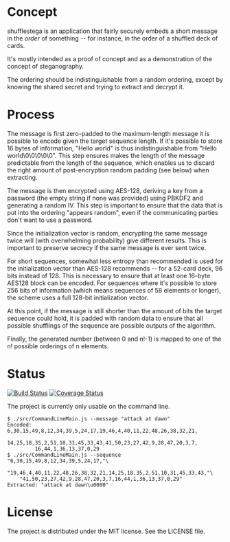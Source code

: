 Concept
=======

shufflestega is an application that fairly securely embeds a short message
in the _order_ of something -- for instance, in the order of a shuffled
deck of cards.

It's mostly intended as a proof of concept and as a demonstration of the
concept of steganography.

The ordering should be indistinguishable from a random ordering, except by
knowing the shared secret and trying to extract and decrypt it.

Process
=======

The message is first zero-padded to the maximum-length message it is possible
to encode given the target sequence length. If it's possible to store 16 bytes
of information, "Hello world" is thus indistinguishable from
"Hello world\0\0\0\0\0". This step ensures makes the length of the message
predictable from the length of the sequence, which enables us to discard the
right amount of post-encryption random padding (see below) when extracting.

The message is then encrypted using AES-128, deriving a key from a password
(the empty string if none was provided) using PBKDF2 and generating a random
IV. This step is important to ensure that the data that is put into the
ordering "appears random", even if the communicating parties don't want to
use a password.

Since the initialization vector is random, encrypting the same message twice
will (with overwhelming probability) give different results. This is important
to preserve secrecy if the same message is ever sent twice.

For short sequences, somewhat less entropy than recommended is used for the
initialization vector than AES-128 recommends -- for a 52-card deck, 96
bits instead of 128. This is necessary to ensure that at least one 16-byte
AES128 block can be encoded. For sequences where it's possible to store 256
bits of information (which means sequences of 58 elements or longer), the
scheme uses a full 128-bit initialization vector.

At this point, if the message is still shorter than the amount of bits the
target sequence could hold, it is padded with random data to ensure that
all possible shufflings of the sequence are possible outputs of the algorithm.

Finally, the generated number (between 0 and n!-1) is mapped to one of the n!
possible orderings of n elements.

Status
======

[![Build Status](https://travis-ci.org/steinarvk/shufflestega.png?branch=master)](https://travis-ci.org/steinarvk/shufflestega)
[![Coverage Status](https://coveralls.io/repos/steinarvk/shufflestega/badge.png?branch=master)](https://coveralls.io/r/steinarvk/shufflestega?branch=master)

The project is currently only usable on the command line.

    $ ./src/CommandLineMain.js --message "attack at dawn"
    Encoded: 6,30,15,49,8,12,34,39,5,24,17,19,46,4,40,11,22,48,26,38,32,21,
             14,25,18,35,2,51,10,31,45,33,43,41,50,23,27,42,9,28,47,20,3,7,
             16,44,1,36,13,37,0,29
    $ ./src/CommandLineMain.js --sequence "6,30,15,49,8,12,34,39,5,24,17,"\
        "19,46,4,40,11,22,48,26,38,32,21,14,25,18,35,2,51,10,31,45,33,43,"\
        "41,50,23,27,42,9,28,47,20,3,7,16,44,1,36,13,37,0,29"
    Extracted: "attack at dawn\u0000"

License
=======

The project is distributed under the MIT license. See the LICENSE file.
